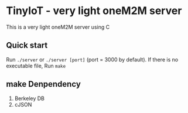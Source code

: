 # TinyIoT - very light oneM2M server

This is a very light oneM2M server using C

## Quick start

Run `./server` or `./server [port]` (port = 3000 by default).
If there is no executable file, Run `make`

## make Denpendency

1. Berkeley DB
2. cJSON